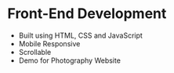 # Front-End Development
- Built using HTML, CSS and JavaScript
- Mobile Responsive
- Scrollable
- Demo for Photography Website
